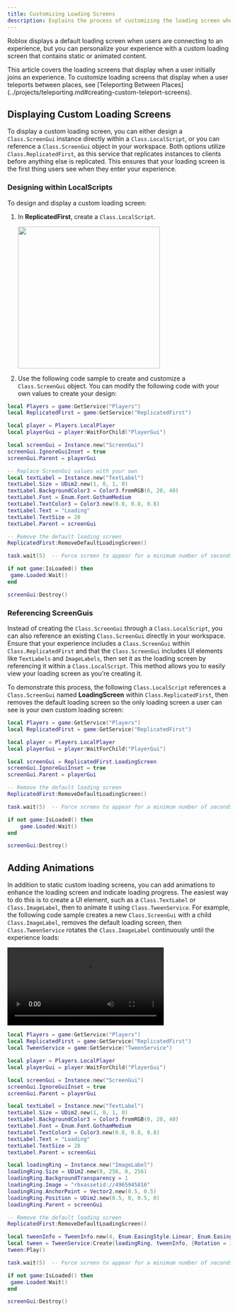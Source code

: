 ```yaml
---
title: Customizing Loading Screens
description: Explains the process of customizing the loading screen when users are connecting to your experience.
---
```


Roblox displays a default loading screen when users are connecting to an experience, but you can personalize your experience with a custom loading screen that contains static or animated content.

<Alert severity="info">
This article covers the loading screens that display when a user initially joins an experience. To customize loading screens that display when a user teleports between places, see [Teleporting Between Places](../projects/teleporting.md#creating-custom-teleport-screens).
</Alert>

## Displaying Custom Loading Screens

To display a custom loading screen, you can either design a `Class.ScreenGui` instance directly within a `Class.LocalScript`, or you can reference a `Class.ScreenGui` object in your workspace. Both options utilize `Class.ReplicatedFirst`, as this service that replicates instances to clients before anything else is replicated. This ensures that your loading screen is the first thing users see when they enter your experience.

### Designing within LocalScripts

To design and display a custom loading screen:

1. In **ReplicatedFirst**, create a `Class.LocalScript`.

   <img src="../assets/ui/loading-screens/ReplicatedFirst-LocalScript.png" width="320" />

2. Use the following code sample to create and customize a `Class.ScreenGui` object. You can modify the following code with your own values to create your design:

```lua
local Players = game:GetService("Players")
local ReplicatedFirst = game:GetService("ReplicatedFirst")

local player = Players.LocalPlayer
local playerGui = player:WaitForChild("PlayerGui")

local screenGui = Instance.new("ScreenGui")
screenGui.IgnoreGuiInset = true
screenGui.Parent = playerGui

-- Replace ScreenGui values with your own
local textLabel = Instance.new("TextLabel")
textLabel.Size = UDim2.new(1, 0, 1, 0)
textLabel.BackgroundColor3 = Color3.fromRGB(0, 20, 40)
textLabel.Font = Enum.Font.GothamMedium
textLabel.TextColor3 = Color3.new(0.8, 0.8, 0.8)
textLabel.Text = "Loading"
textLabel.TextSize = 28
textLabel.Parent = screenGui

-- Remove the default loading screen
ReplicatedFirst:RemoveDefaultLoadingScreen()

task.wait(5)  -- Force screen to appear for a minimum number of seconds

if not game:IsLoaded() then
 game.Loaded:Wait()
end

screenGui:Destroy()
```

### Referencing ScreenGuis

Instead of creating the `Class.ScreenGui` through a `Class.LocalScript`, you can also reference an existing `Class.ScreenGui` directly in your workspace. Ensure that your experience includes a `Class.ScreenGui` within `Class.ReplicatedFirst` and that the `Class.ScreenGui` includes UI elements like `TextLabels` and `ImageLabels`, then set it as the loading screen by referencing it within a `Class.LocalScript`. This method allows you to easily view your loading screen as you're creating it.

To demonstrate this process, the following `Class.LocalScript` references a `Class.ScreenGui` named **LoadingScreen** within `Class.ReplicatedFirst`, then removes the default loading screen so the only loading screen a user can see is your own custom loading screen:

```lua
local Players = game:GetService("Players")
local ReplicatedFirst = game:GetService("ReplicatedFirst")

local player = Players.LocalPlayer
local playerGui = player:WaitForChild("PlayerGui")

local screenGui = ReplicatedFirst.LoadingScreen
screenGui.IgnoreGuiInset = true
screenGui.Parent = playerGui

-- Remove the default loading screen
ReplicatedFirst:RemoveDefaultLoadingScreen()

task.wait(5)  -- Force screen to appear for a minimum number of seconds

if not game:IsLoaded() then
	game.Loaded:Wait()
end

screenGui:Destroy()
```

## Adding Animations

In addition to static custom loading screens, you can add animations to enhance the loading screen and indicate loading progress. The easiest way to do this is to create a UI element, such as a `Class.TextLabel` or `Class.ImageLabel`, then to animate it using `Class.TweenService`. For example, the following code sample creates a new `Class.ScreenGui` with a child `Class.ImageLabel`, removes the default loading screen, then `Class.TweenService` rotates the `Class.ImageLabel` continuously until the experience loads:

<video controls width="70%" src="../assets/ui/loading-screens/Loading-Animation.mp4">
</video>

```lua
local Players = game:GetService("Players")
local ReplicatedFirst = game:GetService("ReplicatedFirst")
local TweenService = game:GetService("TweenService")

local player = Players.LocalPlayer
local playerGui = player:WaitForChild("PlayerGui")

local screenGui = Instance.new("ScreenGui")
screenGui.IgnoreGuiInset = true
screenGui.Parent = playerGui

local textLabel = Instance.new("TextLabel")
textLabel.Size = UDim2.new(1, 0, 1, 0)
textLabel.BackgroundColor3 = Color3.fromRGB(0, 20, 40)
textLabel.Font = Enum.Font.GothamMedium
textLabel.TextColor3 = Color3.new(0.8, 0.8, 0.8)
textLabel.Text = "Loading"
textLabel.TextSize = 28
textLabel.Parent = screenGui

local loadingRing = Instance.new("ImageLabel")
loadingRing.Size = UDim2.new(0, 256, 0, 256)
loadingRing.BackgroundTransparency = 1
loadingRing.Image = "rbxassetid://4965945816"
loadingRing.AnchorPoint = Vector2.new(0.5, 0.5)
loadingRing.Position = UDim2.new(0.5, 0, 0.5, 0)
loadingRing.Parent = screenGui

-- Remove the default loading screen
ReplicatedFirst:RemoveDefaultLoadingScreen()

local tweenInfo = TweenInfo.new(4, Enum.EasingStyle.Linear, Enum.EasingDirection.In, -1)
local tween = TweenService:Create(loadingRing, tweenInfo, {Rotation = 360})
tween:Play()

task.wait(5)  -- Force screen to appear for a minimum number of seconds

if not game:IsLoaded() then
 game.Loaded:Wait()
end

screenGui:Destroy()
```
